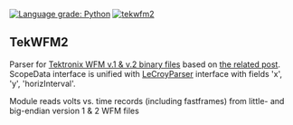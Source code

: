 [![Language grade: Python](https://img.shields.io/lgtm/grade/python/g/vongostev/TekWFM2.svg?logo=lgtm&logoWidth=18)](https://lgtm.com/projects/g/vongostev/TekWFM2/context:python)
[![tekwfm2](https://github.com/vongostev/TekWFM2/actions/workflows/python-publish.yml/badge.svg)](https://github.com/vongostev/TekWFM2/actions/workflows/python-publish.yml)
## TekWFM2
Parser for [Tektronix WFM v.1 & v.2 binary files](https://download.tek.com/manual/Waveform-File-Format-Manual-077022011.pdf) based on [the related post](https://forum.tek.com/viewtopic.php?t=141081). 
ScopeData interface is unified with [LeCroyParser](https://github.com/bennomeier/leCroyParser) interface with fields 'x', 'y', 'horizInterval'.

Module reads volts vs. time records (including fastframes) from little- and big-endian version 1 & 2 WFM files

